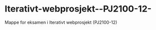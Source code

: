 Iterativt-webprosjekt--PJ2100-12-
=================================

Mappe for eksamen i Iterativt webprosjekt (PJ2100-12)